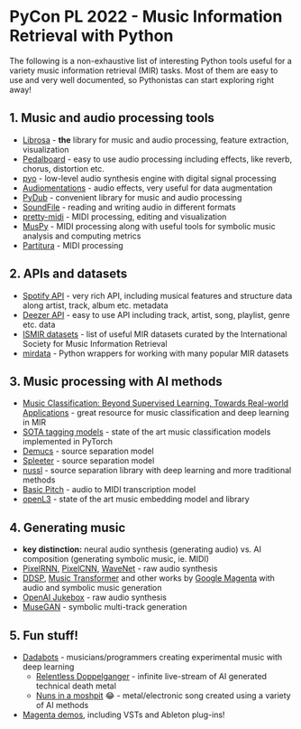 # PyCon PL 2022 - Music Information Retrieval with Python

The following is a non-exhaustive list of interesting Python
tools useful for a variety music information retrieval (MIR) tasks.
Most of them are easy to use and very well documented, so Pythonistas can
start exploring right away!

## 1. Music and audio processing tools

* [Librosa](https://github.com/librosa) - **the** library for music and audio processing, feature extraction, visualization
* [Pedalboard](https://github.com/spotify/pedalboard) - easy to use audio processing including effects, like reverb, chorus, distortion etc.
* [pyo](https://github.com/belangeo/pyo) - low-level audio synthesis engine with digital signal processing
* [Audiomentations](https://github.com/iver56/audiomentations) - audio effects, very useful for data augmentation
* [PyDub](https://github.com/jiaaro/pydub) - convenient library for music and audio processing
* [SoundFile](https://github.com/bastibe/python-soundfile) - reading and writing audio in different formats
* [pretty-midi](https://github.com/craffel/pretty-midi) - MIDI processing, editing and visualization
* [MusPy](https://github.com/salu133445/muspy) - MIDI processing along with useful tools for symbolic music analysis and computing metrics
* [Partitura](https://github.com/CPJKU/partitura) - MIDI processing

## 2. APIs and datasets

* [Spotify API](https://developer.spotify.com/discover/) - very rich API, including musical features and structure data along artist, track, album etc. metadata
* [Deezer API](https://developers.deezer.com/api) - easy to use API including track, artist, song, playlist, genre etc. data
* [ISMIR datasets](https://www.ismir.net/resources/datasets/) - list of useful MIR datasets curated by the International Society for Music Information Retrieval
* [mirdata](https://github.com/mir-dataset-loaders/mirdata) - Python wrappers for working with many popular MIR datasets

## 3. Music processing with AI methods

* [Music Classification: Beyond Supervised Learning, Towards Real-world Applications](https://music-classification.github.io/tutorial/landing-page.html) - great resource for music classification and deep learning in MIR
* [SOTA tagging models](https://github.com/minzwon/sota-music-tagging-models) - state of the art music classification models implemented in PyTorch
* [Demucs](https://github.com/facebookresearch/demucs) - source separation model
* [Spleeter](https://github.com/deezer/spleeter) - source separation model
* [nussl](https://github.com/nussl/nussl) - source separation library with deep learning and more traditional methods
* [Basic Pitch](https://github.com/spotify/basic-pitch) - audio to MIDI transcription model
* [openL3](https://github.com/marl/openl3) - state of the art music embedding model and library

## 4. Generating music

* **key distinction:** neural audio synthesis (generating audio) vs. AI composition (generating symbolic music, ie. MIDI)
* [PixelRNN](https://arxiv.org/abs/1601.06759), [PixelCNN](https://arxiv.org/abs/1606.05328), [WaveNet](https://www.deepmind.com/blog/wavenet-a-generative-model-for-raw-audio) - raw audio synthesis
* [DDSP](https://magenta.tensorflow.org/ddsp), [Music Transformer](https://magenta.tensorflow.org/music-transformer) and other works by [Google Magenta](https://magenta.tensorflow.org/) with audio and symbolic music generation
* [OpenAI Jukebox](https://openai.com/blog/jukebox/) - raw audio synthesis
* [MuseGAN](https://salu133445.github.io/musegan/) - symbolic multi-track generation

## 5. Fun stuff!

* [Dadabots](https://dadabots.com) - musicians/programmers creating experimental music with deep learning
    - [Relentless Doppelganger](https://www.youtube.com/watch?v=MwtVkPKx3RA) - infinite live-stream of AI generated technical death metal
    - [Nuns in a moshpit](https://www.youtube.com/watch?v=tgq1YTQ2c0s) 😂 - metal/electronic song created using a variety of AI methods
* [Magenta demos](https://magenta.tensorflow.org/demos), including VSTs and Ableton plug-ins!
